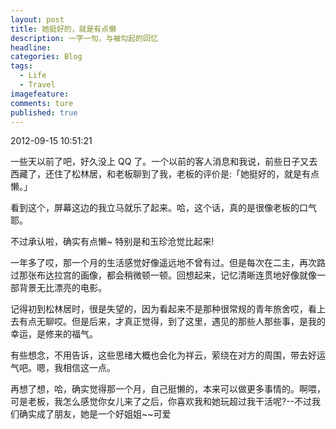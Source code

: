 ```yaml
---
layout: post  
title: 她挺好的，就是有点懒  
description: 一字一句，与被勾起的回忆      
headline: 
categories: Blog  
tags: 
  - Life  
  - Travel 
imagefeature:  
comments: ture  
published: true  
---
```



2012-09-15 10:51:21

一些天以前了吧，好久没上 QQ 了。一个以前的客人消息和我说，前些日子又去西藏了，还住了松林居，和老板聊到了我，老板的评价是:「她挺好的，就是有点懒。」

看到这个，屏幕这边的我立马就乐了起来。哈，这个话，真的是很像老板的口气耶。

不过承认啦，确实有点懒~ 特别是和玉珍沧觉比起来!

一年多了哎，那一个月的生活感觉好像遥远地不曾有过。但是每次在二主，再次路过那张布达拉宫的画像，都会稍微顿一顿。回想起来，记忆清晰连贯地好像就像一部背景无比漂亮的电影。

记得初到松林居时，很是失望的，因为看起来不是那种很常规的青年旅舍哎，看上去有点无聊哎。但是后来，才真正觉得，到了这里，遇见的那些人那些事，是我的幸运，是修来的福气。

有些想念，不用告诉，这些思绪大概也会化为祥云，萦绕在对方的周围，带去好运气吧。嗯，我相信这一点。

再想了想，哈，确实觉得那一个月，自己挺懒的，本来可以做更多事情的。啊喂，可是老板，我怎么感觉你女儿来了之后，你喜欢我和她玩超过我干活呢?--不过我们确实成了朋友，她是一个好姐姐~~可爱